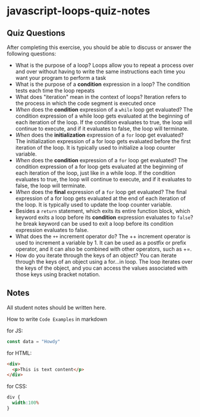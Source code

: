 # javascript-loops-quiz-notes

## Quiz Questions

After completing this exercise, you should be able to discuss or answer the following questions:

- What is the purpose of a loop?
Loops allow you to repeat a process over and over without having to write the same instructions each time you want your program to perform a task
- What is the purpose of a **condition** expression in a loop?
The condition tests each time the loop repeats
- What does "iteration" mean in the context of loops?
Iteration refers to the process in which the code segment is executed once
- _When_ does the **condition** expression of a `while` loop get evaluated?
The condition expression of a while loop gets evaluated at the beginning of each iteration of the loop. If the condition evaluates to true, the loop will continue to execute, and if it evaluates to false, the loop will terminate.
- _When_ does the **initialization** expression of a `for` loop get evaluated?
The initialization expression of a for loop gets evaluated before the first iteration of the loop. It is typically used to initialize a loop counter variable.
- _When_ does the **condition** expression of a `for` loop get evaluated?
The condition expression of a for loop gets evaluated at the beginning of each iteration of the loop, just like in a while loop. If the condition evaluates to true, the loop will continue to execute, and if it evaluates to false, the loop will terminate.
- _When_ does the **final** expression of a `for` loop get evaluated?
The final expression of a for loop gets evaluated at the end of each iteration of the loop. It is typically used to update the loop counter variable.
- Besides a `return` statement, which exits its entire function block, which keyword exits a loop before its **condition** expression evaluates to `false`?
he break keyword can be used to exit a loop before its condition expression evaluates to false.
- What does the `++` increment operator do?
The ++ increment operator is used to increment a variable by 1. It can be used as a postfix or prefix operator, and it can also be combined with other operators, such as +=.
- How do you iterate through the keys of an object?
You can iterate through the keys of an object using a for...in loop. The loop iterates over the keys of the object, and you can access the values associated with those keys using bracket notation.

## Notes

All student notes should be written here.


How to write `Code Examples` in markdown

for JS:
```javascript
const data = "Howdy"
```

for HTML:
```html
<div>
  <p>This is text content</p>
</div>
```

for CSS:
```css
div {
  width:100%
}
```
